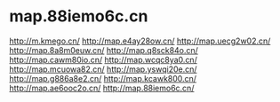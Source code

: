 # map.88iemo6c.cn
http://m.kmego.cn/  http://map.e4ay28ow.cn/ http://map.uecg2w02.cn/ http://map.8a8m0euw.cn/ http://map.q8sck84o.cn/ http://map.cawm80io.cn/ http://map.wcqc8ya0.cn/ http://map.mcuowa82.cn/ http://map.yswqi20e.cn/ http://map.g886a8e2.cn/ http://map.kcawk800.cn/ http://map.ae6ooc2o.cn/ http://map.88iemo6c.cn/
